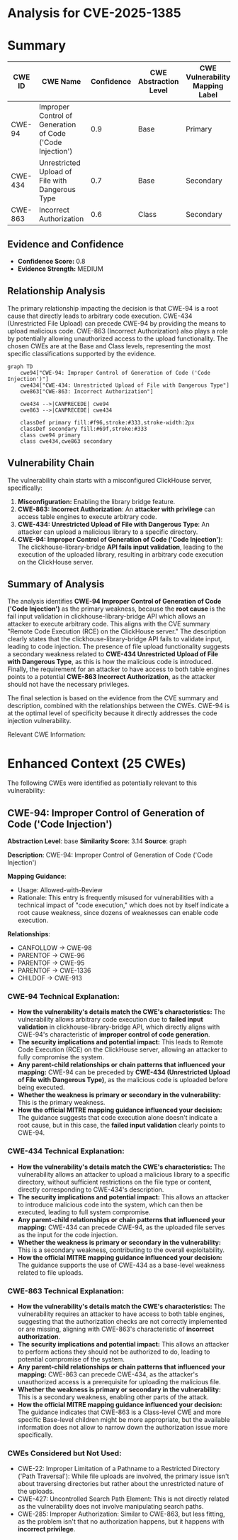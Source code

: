 # Analysis for CVE-2025-1385

# Summary
| CWE ID    | CWE Name                                                                       | Confidence | CWE Abstraction Level | CWE Vulnerability Mapping Label | CWE-Vulnerability Mapping Notes |
| --------- | ------------------------------------------------------------------------------ | ---------- | --------------------- | ------------------------------- | ------------------------------- |
| CWE-94    | Improper Control of Generation of Code ('Code Injection')                      | 0.9        | Base                  | Primary                         | Allowed-with-Review             |
| CWE-434   | Unrestricted Upload of File with Dangerous Type                                | 0.7        | Base                  | Secondary                       | Allowed                         |
| CWE-863   | Incorrect Authorization                                                          | 0.6        | Class                 | Secondary                       | Allowed-with-Review             |

## Evidence and Confidence

*   **Confidence Score:** 0.8
*   **Evidence Strength:** MEDIUM

## Relationship Analysis
The primary relationship impacting the decision is that CWE-94 is a root cause that directly leads to arbitrary code execution. CWE-434 (Unrestricted File Upload) can precede CWE-94 by providing the means to upload malicious code. CWE-863 (Incorrect Authorization) also plays a role by potentially allowing unauthorized access to the upload functionality. The chosen CWEs are at the Base and Class levels, representing the most specific classifications supported by the evidence.

```mermaid
graph TD
    cwe94["CWE-94: Improper Control of Generation of Code ('Code Injection')"]
    cwe434["CWE-434: Unrestricted Upload of File with Dangerous Type"]
    cwe863["CWE-863: Incorrect Authorization"]

    cwe434 -->|CANPRECEDE| cwe94
    cwe863 -->|CANPRECEDE| cwe434

    classDef primary fill:#f96,stroke:#333,stroke-width:2px
    classDef secondary fill:#69f,stroke:#333
    class cwe94 primary
    class cwe434,cwe863 secondary
```

## Vulnerability Chain
The vulnerability chain starts with a misconfigured ClickHouse server, specifically:
1.  **Misconfiguration:** Enabling the library bridge feature.
2.  **CWE-863: Incorrect Authorization**: An **attacker with privilege** can access table engines to execute arbitrary code.
3.  **CWE-434: Unrestricted Upload of File with Dangerous Type**: An attacker can upload a malicious library to a specific directory.
4.  **CWE-94: Improper Control of Generation of Code ('Code Injection')**: The clickhouse-library-bridge **API fails input validation**, leading to the execution of the uploaded library, resulting in arbitrary code execution on the ClickHouse server.

## Summary of Analysis
The analysis identifies **CWE-94 Improper Control of Generation of Code ('Code Injection')** as the primary weakness, because the **root cause** is the fail input validation in clickhouse-library-bridge API which allows an attacker to execute arbitrary code. This aligns with the CVE summary "Remote Code Execution (RCE) on the ClickHouse server." The description clearly states that the clickhouse-library-bridge API fails to validate input, leading to code injection. The presence of file upload functionality suggests a secondary weakness related to **CWE-434 Unrestricted Upload of File with Dangerous Type**, as this is how the malicious code is introduced. Finally, the requirement for an attacker to have access to both table engines points to a potential **CWE-863 Incorrect Authorization**, as the attacker should not have the necessary privileges.

The final selection is based on the evidence from the CVE summary and description, combined with the relationships between the CWEs. CWE-94 is at the optimal level of specificity because it directly addresses the code injection vulnerability.

Relevant CWE Information:

# Enhanced Context (25 CWEs)
The following CWEs were identified as potentially relevant to this vulnerability:

## CWE-94: Improper Control of Generation of Code ('Code Injection')
**Abstraction Level**: base
**Similarity Score**: 3.14
**Source**: graph

**Description**:
CWE-94: Improper Control of Generation of Code ('Code Injection')

**Mapping Guidance**:
- Usage: Allowed-with-Review
- Rationale: This entry is frequently misused for vulnerabilities with a technical impact of "code execution," which does not by itself indicate a root cause weakness, since dozens of weaknesses can enable code execution.

**Relationships**:
- CANFOLLOW -> CWE-98
- PARENTOF -> CWE-96
- PARENTOF -> CWE-95
- PARENTOF -> CWE-1336
- CHILDOF -> CWE-913

### CWE-94 Technical Explanation:

*   **How the vulnerability's details match the CWE's characteristics:** The vulnerability allows arbitrary code execution due to **failed input validation** in clickhouse-library-bridge API, which directly aligns with CWE-94's characteristic of **improper control of code generation**.
*   **The security implications and potential impact:** This leads to Remote Code Execution (RCE) on the ClickHouse server, allowing an attacker to fully compromise the system.
*   **Any parent-child relationships or chain patterns that influenced your mapping:** CWE-94 can be preceded by **CWE-434 (Unrestricted Upload of File with Dangerous Type)**, as the malicious code is uploaded before being executed.
*   **Whether the weakness is primary or secondary in the vulnerability:** This is the primary weakness.
*   **How the official MITRE mapping guidance influenced your decision:** The guidance suggests that code execution alone doesn't indicate a root cause, but in this case, the **failed input validation** clearly points to CWE-94.

### CWE-434 Technical Explanation:

*   **How the vulnerability's details match the CWE's characteristics:** The vulnerability allows an attacker to upload a malicious library to a specific directory, without sufficient restrictions on the file type or content, directly corresponding to CWE-434's description.
*   **The security implications and potential impact:** This allows an attacker to introduce malicious code into the system, which can then be executed, leading to full system compromise.
*   **Any parent-child relationships or chain patterns that influenced your mapping:** CWE-434 can precede CWE-94, as the uploaded file serves as the input for the code injection.
*   **Whether the weakness is primary or secondary in the vulnerability:** This is a secondary weakness, contributing to the overall exploitability.
*   **How the official MITRE mapping guidance influenced your decision:** The guidance supports the use of CWE-434 as a base-level weakness related to file uploads.

### CWE-863 Technical Explanation:

*   **How the vulnerability's details match the CWE's characteristics:** The vulnerability requires an attacker to have access to both table engines, suggesting that the authorization checks are not correctly implemented or are missing, aligning with CWE-863's characteristic of **incorrect authorization**.
*   **The security implications and potential impact:** This allows an attacker to perform actions they should not be authorized to do, leading to potential compromise of the system.
*   **Any parent-child relationships or chain patterns that influenced your mapping:** CWE-863 can precede CWE-434, as the attacker's unauthorized access is a prerequisite for uploading the malicious file.
*   **Whether the weakness is primary or secondary in the vulnerability:** This is a secondary weakness, enabling other parts of the attack.
*   **How the official MITRE mapping guidance influenced your decision:** The guidance indicates that CWE-863 is a Class-level CWE and more specific Base-level children might be more appropriate, but the available information does not allow to narrow down the authorization issue more specifically.

### CWEs Considered but Not Used:

*   CWE-22: Improper Limitation of a Pathname to a Restricted Directory ('Path Traversal'): While file uploads are involved, the primary issue isn't about traversing directories but rather about the unrestricted nature of the uploads.
*   CWE-427: Uncontrolled Search Path Element: This is not directly related as the vulnerability does not involve manipulating search paths.
*   CWE-285: Improper Authorization: Similar to CWE-863, but less fitting, as the problem isn't that no authorization happens, but it happens with **incorrect privilege**.